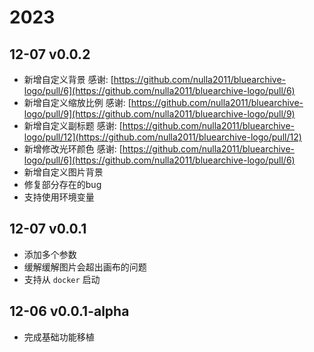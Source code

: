 # 2023

## 12-07 v0.0.2

- 新增自定义背景 感谢: [https://github.com/nulla2011/bluearchive-logo/pull/6](https://github.com/nulla2011/bluearchive-logo/pull/6)
- 新增自定义缩放比例 感谢: [https://github.com/nulla2011/bluearchive-logo/pull/9](https://github.com/nulla2011/bluearchive-logo/pull/9)
- 新增自定义副标题 感谢: [https://github.com/nulla2011/bluearchive-logo/pull/12](https://github.com/nulla2011/bluearchive-logo/pull/12)
- 新增修改光环颜色 感谢: [https://github.com/nulla2011/bluearchive-logo/pull/6](https://github.com/nulla2011/bluearchive-logo/pull/6)
- 新增自定义图片背景
- 修复部分存在的bug
- 支持使用环境变量

## 12-07 v0.0.1

- 添加多个参数
- 缓解缓解图片会超出画布的问题
- 支持从 `docker` 启动

## 12-06 v0.0.1-alpha
- 完成基础功能移植